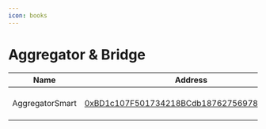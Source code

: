 ```yaml
---
icon: books
---
```


# Aggregator & Bridge

<table data-full-width="false"><thead><tr><th>Name</th><th>Address</th><th>Owner</th></tr></thead><tbody><tr><td>AggregatorSmart</td><td><a href="https://sonicscan.org/address/0xbd1c107f501734218bcdb18762756978a859ca60">0xBD1c107F501734218BCdb18762756978a859cA60</a></td><td><a href="https://app.safe.global/settings/setup?safe=sonic:0x4780EA7fc1fc4C51732AB31D797D4e24757c2262">Multisig Core Wallet</a></td></tr></tbody></table>

